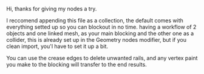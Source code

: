Hi, thanks for giving my nodes a try.

I reccomend appending this file as a collection, the default comes with everything setted up so you can blockout in no time.
having a workflow of 2 objects and one linked mesh, as your main blocking and the other one as a collider, 
this is already set up in the Geometry nodes modifier, but if you clean import, you'l have to set it up a bit.

You can use the crease edges to delete unwanted rails, and any vertex paint you make to the blocking will transfer to the end results.
